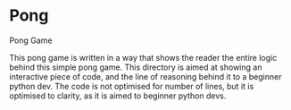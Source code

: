 # Pong
Pong Game 

This pong game is written in a way that shows the reader the entire logic behind this simple pong game.
This directory is aimed at showing an interactive piece of code, and the line of reasoning behind it to a beginner python dev. 
The code is not optimised for number of lines, but it is optimised to clarity, as it is aimed to beginner python devs.
